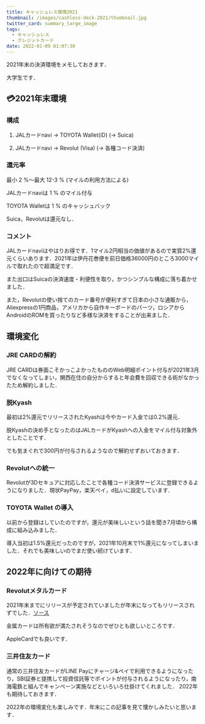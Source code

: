 ```yaml
---
title: キャッシュレス環境2021
thumbnail: /images/cashless-deck-2021/thumbnail.jpg
twitter_card: summary_large_image
tags:
  - キャッシュレス
  - クレジットカード
date: 2022-01-09 01:07:39
---
```


2021年末の決済環境をメモしておきます．
<!-- more -->
大学生です．
## 💳2021年末環境
### 構成
1. JALカードnavi → TOYOTA Wallet(iD) (→ Suica)

1. JALカードnavi → Revolut (Visa) (→ 各種コード決済)

### 還元率

最小 2 %～最大 12-3 % (マイルの利用方法による)

JALカードnaviは 1 % のマイル付与

TOYOTA Walletは 1 % のキャッシュバック

Suica，Revolutは還元なし．

### コメント

JALカードnaviはやはりお得です．1マイル2円相当の価値があるので実質2%還元くらいあります．2021年は伊丹花巻便を前日価格36000円のところ3000マイルで取れたので超満足です．

また出口はSuicaの決済速度・利便性を取り，かつシンプルな構成に落ち着かせました．

また，Revolutの使い捨てのカード番号が便利すぎて日本の小さな通販から，Aliexpressの1円商品，アメリカから自作キーボードのパーツ，ロシアからAndroidのROMを買ったりなど多様な決済をすることが出来ました．



## 環境変化

### JRE CARDの解約
JRE CARDは券面こそかっこよかったもののWeb明細ポイント付与が2021年3月でなくなってしまい，関西在住の自分からすると年会費を回収できる術がなかったため解約しました．



### 脱Kyash
最初は2%還元でリリースされたKyashは今やカード入金では0.2%還元．

脱Kyashの決め手となったのはJALカードがKyashへの入金をマイル付与対象外としたことです．

でも気まぐれで300円が付与されるようなので解約せずおいておきます．

### Revolutへの統一

Revolutが3Dセキュアに対応したことで各種コード決済サービスに登録できるようになりました．現状PayPay，楽天ペイ，d払いに設定しています．

### TOYOTA Wallet の導入

以前から登録はしていたのですが，還元が美味しいという話を聞き7月頃から構成に組み込みました．

導入当初は1.5%還元だったのですが，2021年10月末で1%還元になってしまいました．それでも美味しいのでまだ使い続けています．

## 2022年に向けての期待

### Revolutメタルカード

2021年末までにリリースが予定されていましたが年末になってもリリースされずでした．[ソース](https://www.watch.impress.co.jp/docs/news/1296994.html)

金属カードは所有欲が満たされそうなのでぜひとも欲しいところです．

AppleCardでも良いです．

### 三井住友カード
通常の三井住友カードがLINE Payにチャージ&ペイで利用できるようになったり，SBI証券と提携して投資信託等でポイントが付与されるようになったり，南海電鉄と組んでキャンペーン実施などといろいろ仕掛けてくれました．
2022年も期待しておきます．




2022年の環境変化も楽しみです．年末にこの記事を見て懐かしみたいと思います．
